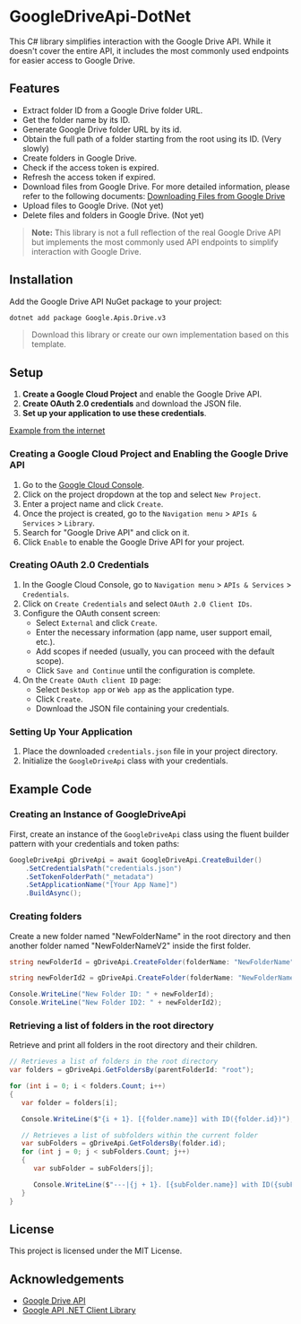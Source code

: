 # GoogleDriveApi-DotNet

This C# library simplifies interaction with the Google Drive API. While it doesn't cover the entire API, it includes the most commonly used endpoints for easier access to Google Drive.

## Features

- Extract folder ID from a Google Drive folder URL.
- Get the folder name by its ID.
- Generate Google Drive folder URL by its id.
- Obtain the full path of a folder starting from the root using its ID. (Very slowly)
- Create folders in Google Drive.
- Check if the access token is expired.
- Refresh the access token if expired.
- Download files from Google Drive.
	For more detailed information, please refer to the following documents: [Downloading Files from Google Drive](DOCS/downloadingFiles.md)
- Upload files to Google Drive. (Not yet)
- Delete files and folders in Google Drive. (Not yet)

> **Note:** This library is not a full reflection of the real Google Drive API but implements the most commonly used API endpoints to simplify interaction with Google Drive.

## Installation

Add the Google Drive API NuGet package to your project:

```bash
dotnet add package Google.Apis.Drive.v3
```

> Download this library or create our own implementation based on this template.

## Setup

1. **Create a Google Cloud Project** and enable the Google Drive API.
2. **Create OAuth 2.0 credentials** and download the JSON file.
3. **Set up your application to use these credentials**.

[Example from the internet](https://medium.com/geekculture/upload-files-to-google-drive-with-c-c32d5c8a7abc)

### Creating a Google Cloud Project and Enabling the Google Drive API

1. Go to the [Google Cloud Console](https://console.cloud.google.com/).
2. Click on the project dropdown at the top and select `New Project`.
3. Enter a project name and click `Create`.
4. Once the project is created, go to the `Navigation menu` > `APIs & Services` > `Library`.
5. Search for "Google Drive API" and click on it.
6. Click `Enable` to enable the Google Drive API for your project.

### Creating OAuth 2.0 Credentials

1. In the Google Cloud Console, go to `Navigation menu` > `APIs & Services` > `Credentials`.
2. Click on `Create Credentials` and select `OAuth 2.0 Client IDs`.
3. Configure the OAuth consent screen:
   - Select `External` and click `Create`.
   - Enter the necessary information (app name, user support email, etc.).
   - Add scopes if needed (usually, you can proceed with the default scope).
   - Click `Save and Continue` until the configuration is complete.
4. On the `Create OAuth client ID` page:
   - Select `Desktop app` or `Web app` as the application type.
   - Click `Create`.
   - Download the JSON file containing your credentials.

### Setting Up Your Application

1. Place the downloaded `credentials.json` file in your project directory.
2. Initialize the `GoogleDriveApi` class with your credentials.

## Example Code

### Creating an Instance of GoogleDriveApi

First, create an instance of the `GoogleDriveApi` class using the fluent builder pattern with your credentials and token paths:

```csharp
GoogleDriveApi gDriveApi = await GoogleDriveApi.CreateBuilder()
	.SetCredentialsPath("credentials.json")
	.SetTokenFolderPath("_metadata")
	.SetApplicationName("[Your App Name]")
	.BuildAsync();
```

### Creating folders

Create a new folder named "NewFolderName" in the root directory and then another folder named "NewFolderNameV2" inside the first folder.

```csharp
string newFolderId = gDriveApi.CreateFolder(folderName: "NewFolderName");

string newFolderId2 = gDriveApi.CreateFolder(folderName: "NewFolderNameV2", parentFolderId: newFolderId);

Console.WriteLine("New Folder ID: " + newFolderId);
Console.WriteLine("New Folder ID2: " + newFolderId2);
```

### Retrieving a list of folders in the root directory

Retrieve and print all folders in the root directory and their children.

```csharp
// Retrieves a list of folders in the root directory
var folders = gDriveApi.GetFoldersBy(parentFolderId: "root");

for (int i = 0; i < folders.Count; i++)
{
   var folder = folders[i];

   Console.WriteLine($"{i + 1}. [{folder.name}] with ID({folder.id})");

   // Retrieves a list of subfolders within the current folder
   var subFolders = gDriveApi.GetFoldersBy(folder.id);
   for (int j = 0; j < subFolders.Count; j++)
   {
      var subFolder = subFolders[j];

      Console.WriteLine($"---|{j + 1}. [{subFolder.name}] with ID({subFolder.id})");
   }
}
```

## License

This project is licensed under the MIT License.

## Acknowledgements

- [Google Drive API](https://developers.google.com/drive)
- [Google API .NET Client Library](https://github.com/googleapis/google-api-dotnet-client)
